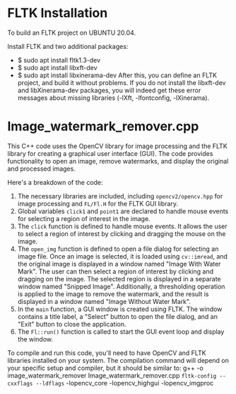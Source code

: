 # FLTK Installation
To build an FLTK project on UBUNTU 20.04.

Install FLTK and two additional packages:
- $ sudo apt install fltk1.3-dev
- $ sudo apt install libxft-dev
- $ sudo apt install libxinerama-dev
After this, you can define an FLTK project, and build it without problems.
If you do not install the libxft-dev and libXinerama-dev packages, you will indeed get these error messages about missing libraries (-lXft, -lfontconfig, -lXinerama).

# Image_watermark_remover.cpp
This C++ code uses the OpenCV library for image processing and the FLTK library for creating a graphical user interface (GUI). The code provides functionality to open an image, remove watermarks, and display the original and processed images.

Here's a breakdown of the code:

1. The necessary libraries are included, including `opencv2/opencv.hpp` for image processing and `FL/Fl.H` for the FLTK GUI library.
2. Global variables `click1` and `point1` are declared to handle mouse events for selecting a region of interest in the image.
3. The `click` function is defined to handle mouse events. It allows the user to select a region of interest by clicking and dragging the mouse on the image.
4. The `open_img` function is defined to open a file dialog for selecting an image file. Once an image is selected, it is loaded using `cv::imread`, and the original image is displayed in a window named "Image With Water Mark". The user can then select a region of interest by clicking and dragging on the image. The selected region is displayed in a separate window named "Snipped Image". Additionally, a thresholding operation is applied to the image to remove the watermark, and the result is displayed in a window named "Image Without Water Mark".
5. In the `main` function, a GUI window is created using FLTK. The window contains a title label, a "Select" button to open the file dialog, and an "Exit" button to close the application.
6. The `Fl::run()` function is called to start the GUI event loop and display the window.

To compile and run this code, you'll need to have OpenCV and FLTK libraries installed on your system. The compilation command will depend on your specific setup and compiler, but it should be similar to:
g++ -o image_watermark_remover Image_watermark_remover.cpp `fltk-config --cxxflags --ldflags` -lopencv_core -lopencv_highgui -lopencv_imgproc
